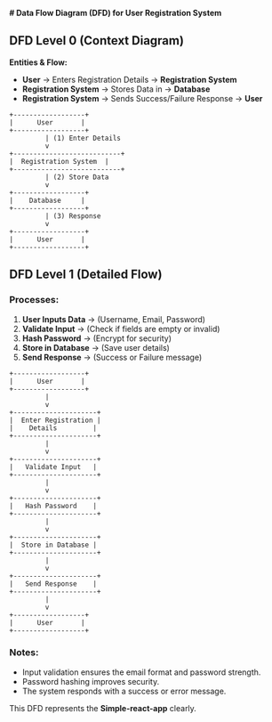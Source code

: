 **# Data Flow Diagram (DFD) for User Registration System**

## **DFD Level 0 (Context Diagram)**

**Entities & Flow:**

- **User** → Enters Registration Details → **Registration System**
- **Registration System** → Stores Data in → **Database**
- **Registration System** → Sends Success/Failure Response → **User**

```
+------------------+
|      User       |
+------------------+
         | (1) Enter Details
         v
+---------------------------+
|  Registration System  |
+---------------------------+
         | (2) Store Data
         v
+------------------+
|    Database     |
+------------------+
         | (3) Response
         v
+------------------+
|      User       |
+------------------+
```

## **DFD Level 1 (Detailed Flow)**

### **Processes:**

1. **User Inputs Data** → (Username, Email, Password)
2. **Validate Input** → (Check if fields are empty or invalid)
3. **Hash Password** → (Encrypt for security)
4. **Store in Database** → (Save user details)
5. **Send Response** → (Success or Failure message)

```
+------------------+
|      User       |
+------------------+
         |
         v
+---------------------+
|  Enter Registration |
|    Details         |
+---------------------+
         |
         v
+---------------------+
|   Validate Input   |
+---------------------+
         |
         v
+---------------------+
|   Hash Password    |
+---------------------+
         |
         v
+---------------------+
|  Store in Database |
+---------------------+
         |
         v
+---------------------+
|   Send Response    |
+---------------------+
         |
         v
+------------------+
|      User       |
+------------------+
```

### **Notes:**

- Input validation ensures the email format and password strength.
- Password hashing improves security.
- The system responds with a success or error message.

This DFD represents the **Simple-react-app** clearly. 

